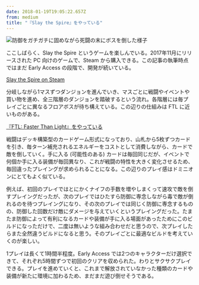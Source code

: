 ```yaml
---
date: 2018-01-19T19:05:22.657Z
from: medium
title: "『Slay the Spire』をやっている"
---
```


![防御をガチガチに固めながら死闘の末にボスを倒した様子](https://cdn-images-1.medium.com/max/800/1*zlsiVWa5pJa33S2EfimGpQ.png "防御をガチガチに固めながら死闘の末にボスを倒した様子")

ここしばらく、Slay the Spire というゲームを楽しんでいる。2017年11月にリリースされた PC 向けのゲームで、Steam から購入できる。この記事の執筆時点ではまだ Early Access の段階で、開発が続いている。

[Slay the Spire on Steam](http://store.steampowered.com/app/646570/Slay_the_Spire/)

分岐しながら1マスずつダンジョンを進んでいき、マスごとに戦闘やイベントや買い物を進め、全三階層のダンジョンを踏破するという流れ。各階層には毎プレイごとに異なるフロアボスが待ち構えている。この辺りの仕組みは FTL に近いものがある。

[『FTL: Faster Than Light』をやっている](https://medium.com/@r7kamura/ftl-faster-than-light-%E3%82%92%E3%82%84%E3%81%A3%E3%81%A6%E3%81%84%E3%82%8B-86fe805d61fd)

戦闘はデッキ構築型のカードゲーム形式になっており、山札から5枚ずつカードを引き、毎ターン補充されるエネルギーをコストとして消費しながら、カードで敵を倒していく。手に入る (可能性のある) カードは毎回同じだが、イベントで何個か手に入る装備が毎回異なり、これが戦闘の特性を大きく変化させるため、毎回違ったプレイングが求められることになる。この辺りのプレイ感はドミニオンにとてもよく似ている。

例えば、初回のプレイではとにかくナイフの手数を増やしまくって速攻で敵を倒すプレイングだったが、次のプレイではひたすら防御に専念しながら毒で敵が倒れるのを待つプレイングになり、その次のプレイでは同じく防御に専念するものの、防御した回数だけ敵にダメージを与えていくというプレイングだった。たまたま防御によって有利になるカードや装備が手に入る場面があったためにこのビルドになっただけで、二度は無いような組み合わせだと思うので、次プレイしたらまた全然違うビルドになると思う。そのプレイごとに最適なビルドを考えていくのが楽しい。

1プレイは長くて1時間半程度。Early Access では2つのキャラクターだけ選択できて、それぞれ5時間ずつで初回のクリアを収められた。わりとサクサクプレイできる。プレイを進めていくと、これまで解放されていなかった種類のカードや装備が新たに環境に加わるため、まだまだ遊び倒せそうである。
